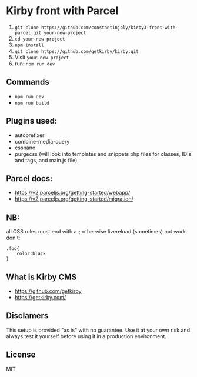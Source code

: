 # Kirby front with Parcel
1. ```git clone https://github.com/constantinjoly/kirby3-front-with-parcel.git your-new-project```
2. ```cd your-new-project```
3. ```npm install```
4. ```git clone https://github.com/getkirby/kirby.git```
5. Visit ```your-new-project```
6. run: ```npm run dev```

## Commands
- ```npm run dev```
- ```npm run build```

## Plugins used:
- autoprefixer
- combine-media-query
- cssnano
- purgecss (will look into templates and snippets php files for classes, ID's and tags, and main.js file)

## Parcel docs:
- https://v2.parceljs.org/getting-started/webapp/
- https://v2.parceljs.org/getting-started/migration/

## NB:
all CSS rules must end with a ```;``` otherwise livereload  (sometimes) not work. don't:
```
.foo{
    color:black
}
```

## What is Kirby CMS
- https://github.com/getkirby
- https://getkirby.com/

## Disclamers
This setup is provided "as is" with no guarantee. Use it at your own risk and always test it yourself before using it in a production environment. 

## License
MIT